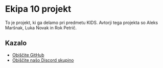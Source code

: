# Ekipa 10 projekt

To je projekt, ki ga delamo pri predmetu KIDS. Avtorji tega projekta so Aleks Maršnak, Luka Novak in Rok Petrič.

## Kazalo
- [Obiščite GitHub](https://github.com)
- [Obiščite našo Discord skupino](https://discord.gg/gdv8NCvr)
